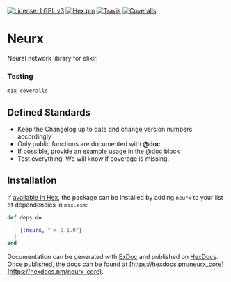 [![License: LGPL v3](https://img.shields.io/badge/License-LGPL%20v3-blue.svg)](https://www.gnu.org/licenses/lgpl-3.0)
[![Hex.pm](http://img.shields.io/hexpm/v/neurx.svg?style=flat)](https://hex.pm/packages/neurx)
[![Travis](https://travis-ci.org/NeurX/neurx.svg?branch=master)](https://travis-ci.org/NeurX/neurx)
[![Coveralls](https://coveralls.io/repos/github/NeurX/neurx/badge.svg?branch=master)](https://coveralls.io/github/NeurX/neurx?branch=master)

# Neurx

Neural network library for elixir.

### Testing

```bash
mix coveralls
```

## Defined Standards
- Keep the Changelog up to date and change version numbers accordingly
- Only public functions are documented with **@doc**
- If possible, provide an example usage in the @doc block
- Test everything.  We will know if coverage is missing.



## Installation

If [available in Hex](https://hex.pm/docs/publish), the package can be installed
by adding `neurx` to your list of dependencies in `mix.exs`:

```elixir
def deps do
  [
    {:neurx, "~> 0.1.0"}
  ]
end
```

Documentation can be generated with [ExDoc](https://github.com/elixir-lang/ex_doc)
and published on [HexDocs](https://hexdocs.pm). Once published, the docs can
be found at [https://hexdocs.pm/neurx_core](https://hexdocs.pm/neurx_core).
